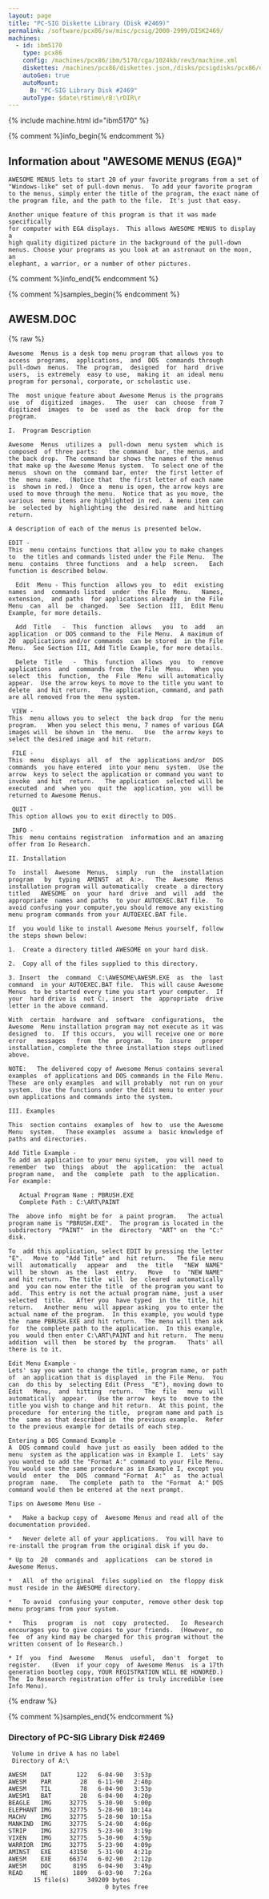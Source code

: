 ```yaml
---
layout: page
title: "PC-SIG Diskette Library (Disk #2469)"
permalink: /software/pcx86/sw/misc/pcsig/2000-2999/DISK2469/
machines:
  - id: ibm5170
    type: pcx86
    config: /machines/pcx86/ibm/5170/cga/1024kb/rev3/machine.xml
    diskettes: /machines/pcx86/diskettes.json,/disks/pcsigdisks/pcx86/diskettes.json
    autoGen: true
    autoMount:
      B: "PC-SIG Library Disk #2469"
    autoType: $date\r$time\rB:\rDIR\r
---
```


{% include machine.html id="ibm5170" %}

{% comment %}info_begin{% endcomment %}

## Information about "AWESOME MENUS (EGA)"

    AWESOME MENUS lets to start 20 of your favorite programs from a set of
    "Windows-like" set of pull-down menus.  To add your favorite program
    to the menus, simply enter the title of the program, the exact name of
    the program file, and the path to the file.  It's just that easy.
    
    Another unique feature of this program is that it was made specifically
    for computer with EGA displays.  This allows AWESOME MENUS to display a
    high quality digitized picture in the background of the pull-down
    menus. Choose your programs as you look at an astronaut on the moon, an
    elephant, a warrior, or a number of other pictures.
{% comment %}info_end{% endcomment %}

{% comment %}samples_begin{% endcomment %}

## AWESM.DOC

{% raw %}
```
Awesome  Menus is a desk top menu program that allows you to
access  programs,  applications,  and  DOS  commands through
pull-down  menus.  The  program,  designed  for  hard  drive
users,  is extremely  easy to use,  making it  an ideal menu
program for personal, corporate, or scholastic use.

The  most unique feature about Awesome Menus is the programs
use  of  digitized  images.   The  user  can  choose  from 7
digitized  images  to  be  used as  the  back  drop  for the
program.

I.  Program Description

Awesome  Menus  utilizes a  pull-down  menu system  which is
composed  of three parts:   the command  bar, the menus, and
the back drop.  The command bar shows the names of the menus
that make up the Awesome Menus system.  To select one of the
menus  shown on the  command bar, enter  the first letter of
the  menu name.  (Notice that  the first letter of each name
is  shown in red.)  Once a  menu is open, the arrow keys are
used to move through the menu.  Notice that as you move, the
various  menu items are highlighted in red.  A menu item can
be  selected by  highlighting the  desired name  and hitting
return.

A description of each of the menus is presented below.

EDIT -
This  menu contains functions that allow you to make changes
to  the titles and commands listed under the File Menu.  The
menu  contains  three functions  and  a help  screen.   Each
function is described below.

  Edit  Menu - This function  allows you  to  edit  existing
names  and  commands listed  under  the File  Menu.   Names,
extension,  and paths  for applications already  in the File
Menu  can  all  be  changed.   See  Section  III,  Edit Menu
Example, for more details.

  Add  Title   -  This  function  allows   you  to  add   an
application  or DOS command to the  File Menu.  A maximum of
20  applications and/or commands  can be stored  in the File
Menu.  See Section III, Add Title Example, for more details.

  Delete  Title   -  This  function  allows  you  to  remove
applications  and  commands from  the File  Menu.   When you
select  this  function,  the  File  Menu  will automatically
appear.  Use the arrow keys to move to the title you want to
delete  and hit return.   The application, command, and path
are all removed from the menu system.

 VIEW -
This  menu allows you to select  the back drop  for the menu
program.   When you select this menu, 7 names of various EGA
images will  be shown in  the menu.   Use  the arrow keys to
select the desired image and hit return.

 FILE -
This  menu  displays  all  of  the  applications and/or  DOS
commands  you have entered  into your menu  system.  Use the
arrow  keys to select the application or command you want to
invoke  and hit  return.   The application  selected will be
executed  and  when you  quit the  application, you  will be
returned to Awesome Menus.

 QUIT -
This option allows you to exit directly to DOS.

 INFO -
This  menu contains registration  information and an amazing
offer from Io Research.

II. Installation

To  install  Awesome  Menus,  simply  run  the  installation
program   by  typing  AMINST  at  A:>.   The  Awesome  Menus
installation program will automatically  create  a directory
titled   AWESOME  on  your  hard  drive  and  will  add  the
appropriate  names and paths  to your AUTOEXEC.BAT file.  To
avoid confusing your computer,you should remove any existing
menu program commands from your AUTOEXEC.BAT file.

If  you would like to install Awesome Menus yourself, follow
the steps shown below:

1.  Create a directory titled AWESOME on your hard disk.

2.  Copy all of the files supplied to this directory.

3. Insert  the  command  C:\AWESOME\AWESM.EXE  as  the  last
command  in your AUTOEXEC.BAT file.  This will cause Awesome
Menus  to be started every time you start your computer.  If
your  hard drive is  not C:, insert  the  appropriate  drive
letter in the above command.

With  certain  hardware  and  software  configurations,  the
Awesome  Menu installation program may not execute as it was
designed  to.  If this occurs,  you will receive one or more
error   messages   from  the  program.   To  insure   proper
installation, complete the three installation steps outlined
above.

NOTE:   The delivered copy of Awesome Menus contains several
examples  of applications and DOS commands in the File Menu.
These  are only examples  and will probably  not run on your
system.  Use the functions under the Edit menu to enter your
own applications and commands into the system.

III. Examples

This  section contains  examples of  how to  use the Awesome
Menu  system.   These examples  assume a  basic knowledge of
paths and directories.

Add Title Example -
To add an application to your menu system,  you will need to
remember  two  things  about  the  application:  the  actual
program name,  and the  complete  path  to the application.
For example:

   Actual Program Name : PBRUSH.EXE
   Complete Path : C:\ART\PAINT

The  above info  might be for  a paint program.   The actual
program name is "PBRUSH.EXE".  The program is located in the
subdirectory  "PAINT"  in the  directory  "ART" on  the "C:"
disk.

To  add this application, select EDIT by pressing the letter
"E".   Move to  "Add Title" and  hit return.   The file menu
will  automatically   appear  and   the  title   "NEW  NAME"
will  be shown  as the  last  entry.   Move   to  "NEW NAME"
and hit return.  The title  will  be  cleared  automatically
and  you can now enter the title  of the program you want to
add.  This entry is not the actual program name, just a user
selected  title.   After you  have typed  in the  title, hit
return.   Another menu  will appear asking  you to enter the
actual name of the program.  In this example, you would type
the  name PBRUSH.EXE and hit return.  The menu will then ask
for  the complete path to the application.  In this example,
you  would then enter C:\ART\PAINT and hit return.  The menu
addition  will then  be stored by  the program.   Thats' all
there is to it.

Edit Menu Example -
Lets' say you want to change the title, program name, or path
of  an application that is displayed  in the File Menu.  You
can  do this by  selecting Edit (Press  "E"), moving down to
Edit   Menu,  and  hitting  return.   The  file   menu  will
automatically  appear.   Use the arrow  keys to  move to the
title you wish to change and hit return.  At this point, the
procedure  for entering the title,  program name and path is
the  same as that described in  the previous example.  Refer
to the previous example for details of each step.

Entering a DOS Command Example -
A  DOS command could  have just as easily  been added to the
menu  system as the application was in Example I.  Lets' say
you wanted to add the "Format A:" command to your File Menu.
You would use the same procedure as in Example I, except you
would  enter  the  DOS  command "Format  A:"  as  the actual
program  name.   The complete  path to  the "Format  A:" DOS
command would then be entered at the next prompt.

Tips on Awesome Menu Use -

*   Make a backup copy of  Awesome Menus and read all of the
documentation provided.

*   Never delete all of your applications.  You will have to
re-install the program from the original disk if you do.

* Up to  20  commands and  applications  can be stored in
Awesome Menus.

*   All  of the original  files supplied on  the floppy disk
must reside in the AWESOME directory.
  
*   To avoid  confusing your computer, remove other desk top
menu programs from your system.
  
*   This   program  is  not  copy  protected.   Io  Research
encourages you to give copies to your friends.  (However, no
fee  of any kind may be charged for this program without the
written consent of Io Research.)
  
* If  you  find  Awesome   Menus  useful,  don't  forget  to
register.   (Even  if your copy  of Awesome Menus  is a 17th
generation bootleg copy, YOUR REGISTRATION WILL BE HONORED.)
The  Io Research registration offer is truly incredible (see
Info Menu).
```
{% endraw %}

{% comment %}samples_end{% endcomment %}

### Directory of PC-SIG Library Disk #2469

     Volume in drive A has no label
     Directory of A:\

    AWESM    DAT       122   6-04-90   3:53p
    AWESM    PAR        28   6-11-90   2:40p
    AWESM    TIL        78   6-04-90   3:53p
    AWESM1   BAT        28   6-04-90   4:20p
    BEAGLE   IMG     32775   5-30-90   5:00p
    ELEPHANT IMG     32775   5-28-90  10:14a
    MACHV    IMG     32775   5-28-90  10:15a
    MANKIND  IMG     32775   5-24-90   4:06p
    STRIP    IMG     32775   5-23-90   3:19p
    VIXEN    IMG     32775   5-30-90   4:59p
    WARRIOR  IMG     32775   5-23-90   4:09p
    AMINST   EXE     43150   5-31-90   4:21p
    AWESM    EXE     66374   6-02-90   2:12p
    AWESM    DOC      8195   6-04-90   3:49p
    READ     ME       1809   6-03-90   7:26a
           15 file(s)     349209 bytes
                               0 bytes free
